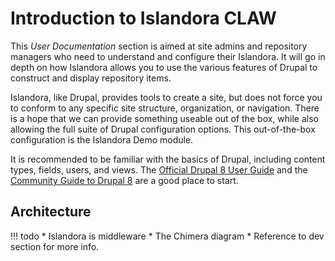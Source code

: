 # Introduction to Islandora CLAW

This _User Documentation_ section is aimed at site admins and repository managers who need to understand and configure their Islandora. It will go in depth on how Islandora allows you to use the various features of Drupal to construct and display repository items.

Islandora, like Drupal, provides tools to create a site, but does not force you to conform to any specific site structure, organization, or navigation. There is a hope that we can provide something useable out of the box, while also allowing the full suite of Drupal configuration options. This out-of-the-box configuration is the Islandora Demo module.

It is recommended to be familiar with the basics of Drupal, including content types, fields, users, and views. The [Official Drupal 8 User Guide](https://www.drupal.org/docs/8) and the [Community Guide to Drupal 8](https://www.drupal.org/docs/user_guide/en/index.html) are a good place to start.

## Architecture

!!! todo
    * Islandora is middleware
    * The Chimera diagram
    * Reference to dev section for more info.


